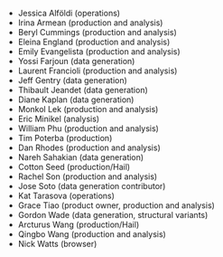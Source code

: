 - Jessica Alföldi (operations)
- Irina Armean (production and analysis)
- Beryl Cummings (production and analysis)
- Eleina England (production and analysis)
- Emily Evangelista (production and analysis)
- Yossi Farjoun (data generation)
- Laurent Francioli (production and analysis)
- Jeff Gentry (data generation)
- Thibault Jeandet (data generation)
- Diane Kaplan (data generation)
- Monkol Lek (production and analysis)
- Eric Minikel (analysis)
- William Phu (production and analysis)
- Tim Poterba (production)
- Dan Rhodes (production and analysis)
- Nareh Sahakian (data generation)
- Cotton Seed (production/Hail)
- Rachel Son (production and analysis)
- Jose Soto (data generation contributor)
- Kat Tarasova (operations)
- Grace Tiao (product owner, production and analysis)
- Gordon Wade (data generation, structural variants)
- Arcturus Wang (production/Hail)
- Qingbo Wang (production and analysis)
- Nick Watts (browser)
